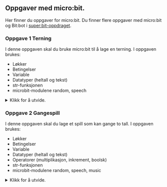 ## Oppgaver med micro:bit.

Her finner du oppgaver for micro:bit. Du finner flere oppgaver med micro:bit og Bit:bot i [super:bit-oppdraget](https://github.com/oivron/komme-i-gang-micro:bit).

### Oppgave 1 Terning

I denne oppgaven skal du bruke micro:bit til å lage en terning. I oppgaven brukes:
- Løkker
- Betingelser
- Variable
- Datatyper (heltall og tekst)
- str-funksjonen
- microbit-modulene random, speech

<details>
<summary>Klikk for å utvide.</summary>

Utstyr: micro:bit, buzzer/hodetelefoner/høyttalere, ledninger.

I denne oppgaven skal du lage en terning. Når terningen ristes, skal den vise antallet på micro:bit-skjemen og lese det med tekst-til-tale. Når terningen for eksempel viser 3, vil det stå 3 på skjermen samtidig som talesyntesen leser tallet på engelsk. Det finnes ingen norsk stemme. Tekst-til-tale på micro:bit er ikke ferdig utviklet og er ganske dårlig. Men det er morsomt å bruke den likevel.

Vi kan ikke kaste micro:biten slik vi kaster en terning. Men micro:bit reagerer på bevegelse, så i stedet kan vi riste den. For at vi skal kunne bruke både tekst-til-tale og bevegelse på micro:bit, trenger vi to ekstra moduler, nemlig speech og random. Vi legger import-setninger for de modulene vi trenger helt først i koden. Husk at du også trenger selve micro:bit-modulen.

Bruk en while-løkke slik at programmet ditt kjører uendelig:

```
while True:
```

Inne i while-løkka trenger du en instruksjon som sier noe om hva som skal skje hvis micro:bit ristes (shake). Da passer det å bruke en if-setning. Det at micro:bit reagerer på bevegelse, betyr at den har en bevegelsessensor eller et akselerometer. Koden du trenger ser slik ut:

```
if accelerometer.was_gesture("shake"):
```

Hva er det som skal skje når du rister micro:bit? Jo, vi vil at micro:bit skal velge et tilfeldig tall fra 1 til 6. Det er jo slik en terning virker. Nå kan du bruke de mulighetene som ligger i modulen random. Og så trenger du en variabel. En variabel brukes til å lagre verdier, for eksempel et tall. En variabel har et passende navn som du bestemmer selv, og en verdi. Her kan det passe bra å kalle variabelen for antall. Du trenger en instruksjon som lager et tilfeldig tall mellom 1 og 6, og som lagrer det i variabelen antall:

```
antall = random.randint(1, 6)
```

Koden din skal nå se omtrent slik ut:

```
from micro:bit import *
import speech
import random

while True:
  if accelerometer.was_gesture("shake"):
    antall = random.randint(1, 6)
```

Dette er all koden som skal til for å lage et tilfeldig tall mellom 1 og 6 når du rister micro:bit. Men hva er det som mangler? Jo, du må sørge for at tallet leses opp og vises på micro:bit. Nå trenger du modulen speech. For at micro:bit skal lese opp tallet med tekst-itl-tale, kan du bruke instruksjonen:

```
speech.say(str(antall))
```

Legg merke til at du må ha str foran variabelen antall. Dette kommer av at variabler kan lagre ulike typer data, for eksempel tekst og tall. Typen som variabelen antall lagrer, er tall. Men det vi skal få lest opp med talesyntesen, må være av typen tekst. Så du må bruke en funksjon som kalles str for å konvertere variabelen antall fra tall til tekst:

Det siste du skal gjøre er å vise variabelen antall på LED-matrisen. Det er en ganske grei instruksjon og den ser slik ut:


```
display.show(antall)
```

Husk at du må bruke innrykk, både i while-løkka og i if-setningen!

#### Løsningsforslag

  <details>
<summary>Klikk for å utvide.</summary>
    
```
from micro:bit import *
import speech
import random

while True:
  if accelerometer.was_gesture("shake"):
    antall = random.randint(1, 6)
    speech.say(str(antall))
    display.show(antall)
```
    
</details>
</details>

### Oppgave 2 Gangespill

I denne oppgaven skal du lage et spill som kan gange to tall. I oppgaven brukes:
- Løkker
- Betingelser
- Variable
- Datatyper (heltall og tekst)
- Operatorer (multiplikasjon, inkrement, boolsk)
- str-funksjonen
- microbit-modulene random, speech, music

<details>
<summary>Klikk for å utvide.</summary>

Utstyr: micro:bit, høyttalere.

I denne oppgaven skal du lage et gangespill. Når du rister microbit skal du få beskjed om å gange to tall mellom 1 og 9. For å oppgi svar, skal du angi tierne ved å trykke knapp A og enerne ved å trykke på knapp B. Hvis du får beskjed om å gange 3 og 9 (som er 27), skal du trykke 2 ganger på knapp A og 7 ganger på B. For å sende svaret, skal du snu microbit opp ned. Du skal så få beskjed om du svarte riktig eller galt.

I tillegg til selve microbit-modulen, trenger du modulene random, speech og music til denne oppgaven. Du må derfor starte programmet med flere import-setninger:

```
from microbit import *
import random
import speech
import music
```

Du trenger en while-løkke slik at du kan spille spillet flere ganger. Den skal inneholde resten av programkoden du skal lage. Deretter må du ha flere betingelser som dekker alle hendelsene i programmet ditt (riste, trykke på knapp A, trykke på knapp B og snu opp ned). Spillet begynner ved at microbit gir deg to tall når du rister den. Du kan bruke metoden accelerometer.was_gesture for å finne ut om microbiten ristes. Så den første betingelsen inne i while-løkka blir:

```
while True:
    if accelerometer.was_gesture("shake"):
```

Hva må du ha inne i if-setningen? Hva skal skje når microbit ristes? Det første du trenger, er to variable som tar vare på de to tallene microbit lager når du rister den. Kall dem gjerne faktor1 og faktor2. Disse må så få en tilfeldig verdi mellom 1 og 9. Til det kan du bruke metoden random.randint:

```
faktor1 = random.randint(1, 9)
faktor2 = random.randint(1, 9)
```

Så trenger du to variabler som skal ta vare på svaret du gir, det vil si antall ganger du trykker på knapp A og antall ganger på knapp B. Du kan kalle dem tiere og enere. Dessuten må du si at tierne og enerne skal ha verdien 0 til å begynne med. Det er viktig fordi vi må være sikre på at verdien nullstilles mellom hver gang du spiller gangespillet. Hvordan skal du skrive dette i programmet ditt?

Du trenger enda en variabel. Du må ha en som tar vare på tallet du får når faktor1 og faktor2 ganges. Denne variabelen kan du kalle produkt. Siden Python er ganske god i matematikk, kan du enkelt regne ut det ved hjelpe av * (stjerne). Det blir altså variabelen produkt som tar vare på det riktige svaret. Hvordan skal du skrive dette uttrykket?

Det neste som skal skje, er at spillet gir beskjed om hvilke to tall som skal ganges (faktor1 og faktor2). Det går an å vise dette både på microbit-skjermen og med tekst-til-tale. Du trenger ikke vise det på skjermen hvis du ikke vil, men det kan kanskje være lurt hvis noen seende skal spille spillet du lager. Seende er ikke så flinke til å forstå tekst-til-tale. For å vise tallene på microbit-skjermen, bruker du metoden display.scroll. Men det er et problem. Du kan ikke vise faktor1 og faktor2 på skjermen siden de er av typen heltall. Du kan bare vise tekst. Så du må gjøre om fra heltall til tekst før du sender dem til skjermen. Til det kan du bruke en funksjon som heter str:

```
display.scroll(str(faktor1) + " x " + str(faktor2))
```

For å høre tallene med tekst-til-tale, bruker du metoden speech-say. Også her må du først gjøre om til tekst:

```
speech.say(str(faktor1) + "and" + str(faktor2))
```

Så langt har du bestemt hva som skal skje inne i den første if-setningen, altså når microbit ristes. Husk innrykk! Nå skal du sørge for at spilleren kan gi et svar når spillet ber spilleren gange to tall. Vi må bygge videre på if-setningen med elif. Som vi sa til å begynne med, så skal knapp A brukes til å angi tierne, mens B skal brukes til enerne. Så hvis svaret er 27, blir det 2 trykk på A og 7 på B. Dette krever ikke så mye å programkode. Hvilken metode må du bruke for å registrere antall ganger knapp A og B blir trykket? Du trenger en elif-setning for hver av dem. Antall trykk lagrer du i variablene tiere og enere. Det går an å skrive dette slik: tiere = tiere + 1. Det betyr at variablelen tiere skal være lik den gamle verdien av tiere pluss 1. Men i Python kan vi skrive dette veldig elegant slik:

```
tiere += 1
```

For enerne blir det tilsvarende. Så langt har spilleren fått beskjed om å gange to tall, og har svart ved å trykke et visst antall ganger er på A og B.

Nå må programmet sammenligne svaret fra spilleren med variabelen produkt. Og så må spilleren får beskjed om svaret var riktig eller galt. Dette kan du gjøre med en siste elif-setning. Tidligere har du brukt betingelser for risting og trykk på knapp A eller B. Nå skal du bruke en betingelse som dekker tilfellet med å snu microbit opp ned. Du kan bruke metoden accelerometer.was_gesture til dette:

```
elif accelerometer.was_gesture("face down")
```

Programmet vet allerede hvor mange ganger spilleren har trykket på knapp A og B (tiere og enere). Men spillet vet ennå ikke hva avgitt svar er. Du trenger en variabel som tar vare på dette tallet. Kall den gjerne svar. Hvordan kan du regne ut dette tallet.

Det er nødvendig med noen flere instruksjoner. Du må sammenligne variablene svar og produkt. Er de identiske, er svaret riktig. Hvis ikke, er svaret galt. Her skal du bruke både talesyntese og musikk for å gi beskjed til spilleren om det ble riktig eller galt. Du trenger to betingelser til dette, if og else. De må ligge inne i den siste elif-betingelsen du laget. I if-setningen skal vi sammenligne variablene svar og produkt. Det kan vi gjøre ved bruk av to likhetstegn (svar == produkt). Betingelsen er at svar og produkt er like. Det vil altså si at spilleren har svart riktig. Men hvis svaret ikke er riktig, så må det være galt. Derfor kan du bruke else og ikke elif. Bruk følgende kode og fyll ut det som skal være inne i else-betingelsen:


```
if svar == produkt:
    music.play(music.JUMP_UP)
    speech.say("Correct answer")
else:
    # Spill melodien WAWAWAWAA
    # La tekst-til-tale lese "Wrong answer"
```

Dette ble et ganske langt program med mange forskjellige instruksjoner. Husk riktig innrykk! Hvis ikke krasjer programmet.

#### Løsningsforslag

<details>
<summary>Klikk for å utvide.</summary>

```
from microbit import *
import random
import speech
import music

while True:
    if accelerometer.was_gesture("shake"):
        faktor1 = random.randint(1, 9)
        faktor2 = random.randint(1, 9)
        enere = 0
        tiere = 0
        produkt = faktor1 * faktor2
        display.scroll(str(faktor1) + " x " + str(faktor2))
        speech.say(str(faktor1) + "and" + str(faktor2))
    elif button_a.was_pressed():
        tiere += 1
    elif button_b.was_pressed():
        enere += 1
    elif accelerometer.was_gesture("face down"):
        svar = (tiere * 10) + enere
        if svar == produkt:
            music.play(music.JUMP_UP)
            speech.say("Correct answer")
        else:
            music.play(music.WAWAWAWAA)
            speech.say("Wrong answer")
```
</details>
</details>

